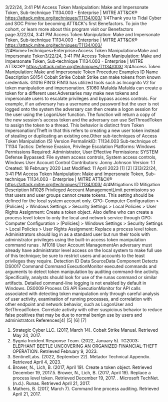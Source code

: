 3/22/24, 3:41 PM Access Token Manipulation: Make and Impersonate Token, Sub-technique T1134.003 - Enterprise | MITRE ATT&CK®
https://attack.mitre.org/techniques/T1134/003/ 1/4Thank you to Tidal Cyber and SOC Prime for becoming ATT&CK's ﬁrst Benefactors. To join the cohort, or learn more about this program visit our
Benefactors page.3/22/24, 3:41 PM Access Token Manipulation: Make and Impersonate Token, Sub-technique T1134.003 - Enterprise | MITRE ATT&CK®
https://attack.mitre.org/techniques/T1134/003/ 2/4Home>Techniques>Enterprise>Access Token Manipulation>Make and Impersonate Token3/22/24, 3:41 PM Access Token Manipulation: Make and Impersonate Token, Sub-technique T1134.003 - Enterprise | MITRE ATT&CK®
https://attack.mitre.org/techniques/T1134/003/ 3/4Access Token Manipulation: Make and Impersonate
Token
Procedure Examples
ID Name Description
S0154 Cobalt Strike Cobalt Strike can make tokens from known credentials.
G1016 FIN13 FIN13 has utilized tools such as Incognito V2 for token manipulation and impersonation.
S1060 Mafalda Mafalda can create a token for a different user.Adversaries may make new tokens and impersonate users to escalate privileges and bypass access controls. For example, if an adversary
has a username and password but the user is not logged onto the system the adversary can then create a logon session for the user using
the LogonUser function. The function will return a copy of the new session's access token and the adversary can use SetThreadToken to
assign the token to a thread.
This behavior is distinct from Token Impersonation/Theft in that this refers to creating a new user token instead of stealing or duplicating an
existing one.Other sub-techniques of Access Token Manipulation (5)
Version PermalinkID: T1134.003
Sub-technique of:  T1134
 
Tactics: Defense Evasion, Privilege Escalation
 
Platforms: Windows
 
Permissions Required: Administrator, User
 
Effective Permissions: SYSTEM
 
Defense Bypassed: File system access controls, System access controls, Windows User Account Control
Contributors: Jonny Johnson
Version: 1.1
Created: 18 February 2020
Last Modiﬁed: 11 April 2023
[1]
[2]
[3]3/22/24, 3:41 PM Access Token Manipulation: Make and Impersonate Token, Sub-technique T1134.003 - Enterprise | MITRE ATT&CK®
https://attack.mitre.org/techniques/T1134/003/ 4/4Mitigations
ID Mitigation Description
M1026 Privileged
Account
ManagementLimit permissions so that users and user groups cannot create tokens. This setting should be deﬁned for
the local system account only. GPO: Computer Conﬁguration > [Policies] > Windows Settings > Security
Settings > Local Policies > User Rights Assignment: Create a token object. Also deﬁne who can create a
process level token to only the local and network service through GPO: Computer Conﬁguration >
[Policies] > Windows Settings > Security Settings > Local Policies > User Rights Assignment: Replace a
process level token.
Administrators should log in as a standard user but run their tools with administrator privileges using the
built-in access token manipulation command runas .
M1018 User Account
ManagementAn adversary must already have administrator level access on the local system to make full use of this
technique; be sure to restrict users and accounts to the least privileges they require.
Detection
ID Data SourceData Component Detects
DS0017 Command Command
ExecutionMonitor executed commands and arguments to detect token manipulation by auditing
command-line activity. Speciﬁcally, analysts should look for use of the runas command or
similar artifacts. Detailed command-line logging is not enabled by default in Windows.
DS0009 Process OS API
ExecutionMonitor for API calls associated with detecting token manipulation only through careful
analysis of user activity, examination of running processes, and correlation with other
endpoint and network behavior, such as LogonUser and SetThreadToken. Correlate activity
with other suspicious behavior to reduce false positives that may be due to normal benign
use by users and administrators
References[4]
[5]
[6]
[7]
1. Strategic Cyber LLC. (2017, March 14). Cobalt Strike Manual.
Retrieved May 24, 2017.
2. Sygnia Incident Response Team. (2022, January 5). TG2003:
ELEPHANT BEETLE UNCOVERING AN ORGANIZED
FINANCIAL-THEFT OPERATION. Retrieved February 9, 2023.
3. SentinelLabs. (2022, September 22). Metador Technical
Appendix. Retrieved April 4, 2023.
4. Brower, N., Lich, B. (2017, April 19). Create a token object.
Retrieved December 19, 2017.5. Brower, N., Lich, B. (2017, April 19). Replace a process level
token. Retrieved December 19, 2017.
 . Microsoft TechNet. (n.d.). Runas. Retrieved April 21, 2017.
7. Mathers, B. (2017, March 7). Command line process auditing.
Retrieved April 21, 2017.